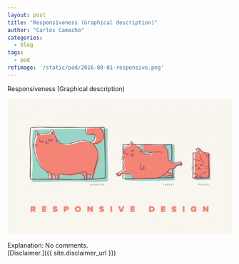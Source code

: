 ```yaml
---
layout: post
title: "Responsiveness (Graphical description)"
author: "Carlos Camacho"
categories:
  - blog
tags:
  - pod
refimage: '/static/pod/2016-08-01-responsive.png'
---
```

Responsiveness (Graphical description)

![](/static/pod/2016-08-01-responsive.png)

Explanation: No comments.
<br/>[Disclaimer.]({{ site.disclaimer_url }})
